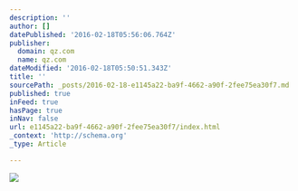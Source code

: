 ```yaml
---
description: ''
author: []
datePublished: '2016-02-18T05:56:06.764Z'
publisher:
  domain: qz.com
  name: qz.com
dateModified: '2016-02-18T05:50:51.343Z'
title: ''
sourcePath: _posts/2016-02-18-e1145a22-ba9f-4662-a90f-2fee75ea30f7.md
published: true
inFeed: true
hasPage: true
inNav: false
url: e1145a22-ba9f-4662-a90f-2fee75ea30f7/index.html
_context: 'http://schema.org'
_type: Article

---
```

![](https://qzprod.files.wordpress.com/2016/02/ap_391583101353.jpg?quality=80&strip=all&w=270&h=152&crop=1)